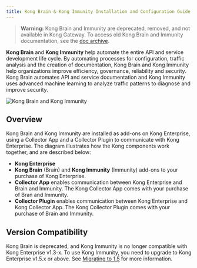 ```yaml
---
title: Kong Brain & Kong Immunity Installation and Configuration Guide
---
```


> **Warning:** Kong Brain and Immunity are deprecated, removed, and not available in Kong Gateway.
To access old Kong Brain and Immunity documentation, see the
[doc archive](https://github.com/Kong/docs.konghq.com/tree/main/archive/enterprise).

**Kong Brain** and **Kong Immunity** help automate the entire API and service development life cycle. By automating processes for configuration, traffic analysis and the creation of documentation, Kong Brain and Kong Immunity help organizations improve efficiency, governance, reliability and security. Kong Brain automates API and service documentation and Kong Immunity uses advanced machine learning to analyze traffic patterns to diagnose and improve security.

![Kong Brain and Kong Immunity](https://doc-assets.konghq.com/1.3/brain_immunity/KongBrainImmunity_overview.png)

## Overview
Kong Brain and Kong Immunity are installed as add-ons on Kong Enterprise, using a Collector App and a Collector Plugin to communicate with Kong Enterprise. The diagram illustrates how the Kong components work together, and are described below:
* **Kong Enterprise**
* **Kong Brain** (Brain) and **Kong Immunity** (Immunity) add-ons to your purchase of Kong Enterprise.
* **Collector App** enables communication between Kong Enterprise and Brain and Immunity. The Kong Collector App comes with your purchase of Bran and Immunity.
* **Collector Plugin** enables communication between Kong Enterprise and Kong Collector App. The Kong Collector Plugin comes with your purchase of Brain and Immunity.

## Version Compatibility

Kong Brain is deprecated, and Kong Immunity is no longer compatible with Kong Enterprise v1.3-x. To use Kong Immunity, you need to upgrade to Kong Enterprise v1.5.x or above.
See [Migrating to 1.5](/enterprise/1.5.x/deployment/migrations/) for more information.
